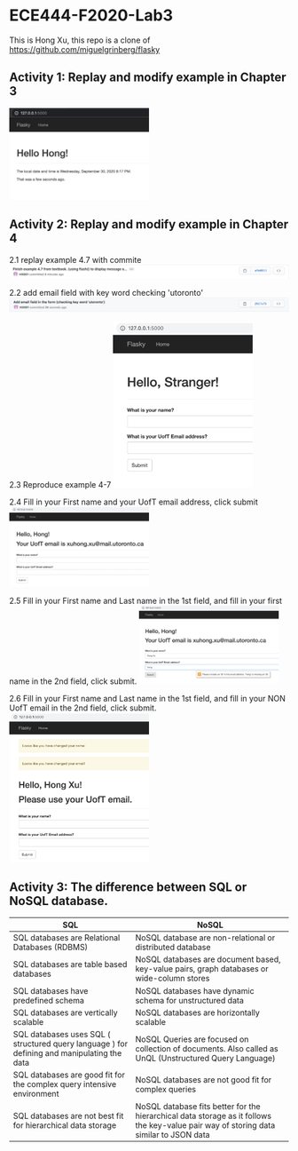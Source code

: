 # ECE444-F2020-Lab3
This is Hong Xu, this repo is a clone of https://github.com/miguelgrinberg/flasky

## Activity 1: Replay and modify example in Chapter 3
<img src="https://github.com/HX001/ECE444-F2020-Lab3/blob/master/ScreenShot/Activity%201.png" height="50%" width="50%">

## Activity 2: Replay and modify example in Chapter 4

2.1 replay example 4.7 with commite
<img src="https://github.com/HX001/ECE444-F2020-Lab3/blob/master/ScreenShot/replay%20example4.7%20from%20textbook.png">

2.2 add email field with key word checking 'utoronto'
<img src="https://github.com/HX001/ECE444-F2020-Lab3/blob/master/ScreenShot/add%20email%20field.png">

2.3 Reproduce example 4-7
<img src="https://github.com/HX001/ECE444-F2020-Lab3/blob/master/ScreenShot/Activity%202.1.png" height="50%" width="50%">

2.4 Fill in your First name and your UofT email address, click submit
<img src="https://github.com/HX001/ECE444-F2020-Lab3/blob/master/ScreenShot/Activity%202.2.png" height="50%" width="50%">

2.5 Fill in your First name and Last name in the 1st field, and fill in your first name in the 2nd field, click submit.
<img src="https://github.com/HX001/ECE444-F2020-Lab3/blob/master/ScreenShot/Activity%202.3.png" height="50%" width="50%">

2.6 Fill in your First name and Last name in the 1st field, and fill in your NON UofT email in the 2nd field, click submit.
<img src="https://github.com/HX001/ECE444-F2020-Lab3/blob/master/ScreenShot/Activity%202.4.png" height="50%" width="50%">


## Activity 3: The difference between SQL or NoSQL database.
SQL | NoSQL
------------ | -------------
SQL databases are  Relational Databases (RDBMS) | NoSQL database are non-relational or distributed database
SQL databases are table based databases | NoSQL databases are document based, key-value pairs, graph databases or wide-column stores
SQL databases have predefined schema | NoSQL databases have dynamic schema for unstructured data
SQL databases are vertically scalable | NoSQL databases are horizontally scalable
SQL databases uses SQL ( structured query language ) for defining and manipulating the data | NoSQL Queries are focused on collection of documents. Also called as UnQL (Unstructured Query Language)
SQL databases are good fit for the complex query intensive environment | NoSQL databases are not good fit for complex queries
SQL databases are not best fit for hierarchical data storage | NoSQL database fits better for the hierarchical data storage as it follows the key-value pair way of storing data similar to JSON data
